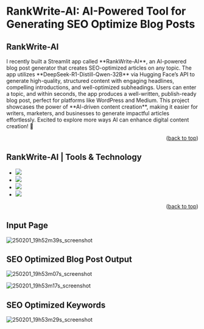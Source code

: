 # RankWrite-AI: AI-Powered Tool for Generating SEO Optimize Blog Posts
<a name="readme-top"></a>
## RankWrite-AI
<p>I recently built a Streamlit app called **RankWrite-AI**, an AI-powered blog post generator that creates SEO-optimized articles on any topic. The app utilizes **DeepSeek-R1-Distill-Qwen-32B** via Hugging Face’s API to generate high-quality, structured content with engaging headlines, compelling introductions, and well-optimized subheadings. Users can enter a topic, and within seconds, the app produces a well-written, publish-ready blog post, perfect for platforms like WordPress and Medium. This project showcases the power of **AI-driven content creation**, making it easier for writers, marketers, and businesses to generate impactful articles effortlessly. Excited to explore more ways AI can enhance digital content creation! 🚀</p>


<p align="right">(<a href="#readme-top">back to top</a>)</p>

## RankWrite-AI | Tools & Technology

* <img src="https://img.shields.io/badge/python-3670A0?style=for-the-badge&logo=python&logoColor=ffdd54"/>
* <img src="https://shields.io/badge/-OpenAI-93f6ef?logo=openai" />
* <img src="https://img.shields.io/badge/-Streamlit-FF4B4B?style=flat&logo=streamlit&logoColor=white"/>
* <img src="https://upload.wikimedia.org/wikipedia/commons/thumb/e/ec/DeepSeek_logo.svg/1280px-DeepSeek_logo.svg.png"/>


<p align="right">(<a href="#readme-top">back to top</a>)</p>


## Input Page

![250201_19h52m39s_screenshot](https://github.com/user-attachments/assets/20cdc156-7ca2-4d30-9361-533dcff52970)




## SEO Optimized Blog Post Output

![250201_19h53m07s_screenshot](https://github.com/user-attachments/assets/d5ac5dbe-e1db-45a1-9258-23cd6ccb0b3c)

![250201_19h53m17s_screenshot](https://github.com/user-attachments/assets/cd6d534d-47d6-4cb6-b492-fa20d082d4ea)




## SEO Optimized Keywords

![250201_19h53m29s_screenshot](https://github.com/user-attachments/assets/8e2fa19e-13a2-45b8-b8e5-130caf76e26f)




